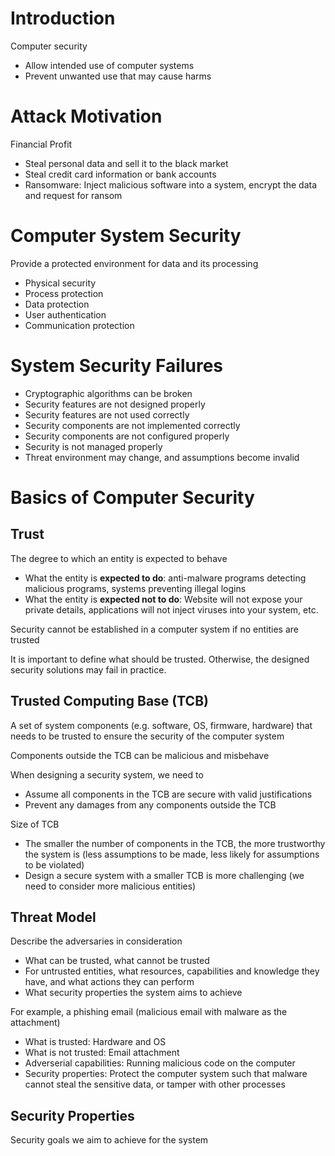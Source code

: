 # Introduction

Computer security

- Allow intended use of computer systems
- Prevent unwanted use that may cause harms

# Attack Motivation

Financial Profit

- Steal personal data and sell it to the black market
- Steal credit card information or bank accounts
- Ransomware: Inject malicious software into a system, encrypt the data and request for ransom

# Computer System Security

Provide a protected environment for data and its processing

- Physical security
- Process protection
- Data protection
- User authentication
- Communication protection

# System Security Failures

- Cryptographic algorithms can be broken
- Security features are not designed properly
- Security features are not used correctly
- Security components are not implemented correctly
- Security components are not configured properly
- Security is not managed properly
- Threat environment may change, and assumptions become invalid

# Basics of Computer Security

## Trust

The degree to which an entity is expected to behave

- What the entity is **expected to do**: anti-malware programs detecting malicious programs, systems preventing illegal logins
- What the entity is **expected not to do**: Website will not expose your private details, applications will not inject viruses into your system, etc.

Security cannot be established in a computer system if no entities are trusted

It is important to define what should be trusted. Otherwise, the designed security solutions may fail in practice.

## Trusted Computing Base (TCB)

A set of system components (e.g. software, OS, firmware, hardware) that needs to be trusted to ensure the security of the computer system

Components outside the TCB can be malicious and misbehave

When designing a security system, we need to

- Assume all components in the TCB are secure with valid justifications
- Prevent any damages from any components outside the TCB

Size of TCB

- The smaller the number of components in the TCB, the more trustworthy the system is (less assumptions to be made, less likely for assumptions to be violated)
- Design a secure system with a smaller TCB is more challenging (we need to consider more malicious entities)

## Threat Model

Describe the adversaries in consideration

- What can be trusted, what cannot be trusted
- For untrusted entities, what resources, capabilities and knowledge they have, and what actions they can perform
- What security properties the system aims to achieve

For example, a phishing email (malicious email with malware as the attachment)

- What is trusted: Hardware and OS
- What is not trusted: Email attachment
- Adverserial capabilities: Running malicious code on the computer
- Security properties: Protect the computer system such that malware cannot steal the sensitive data, or tamper with other processes

## Security Properties

Security goals we aim to achieve for the system
